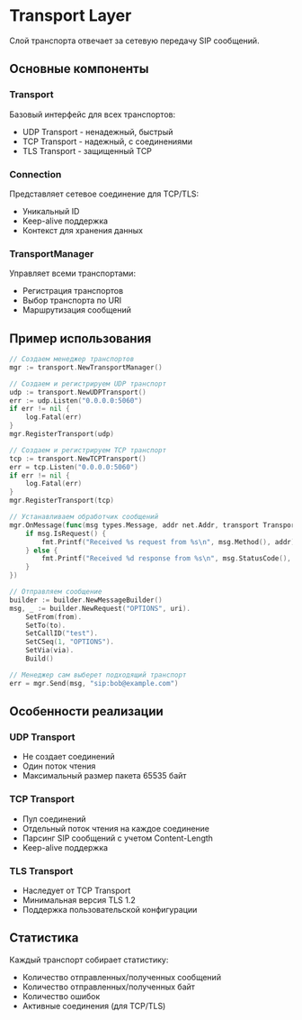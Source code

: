 # Transport Layer

Слой транспорта отвечает за сетевую передачу SIP сообщений.

## Основные компоненты

### Transport
Базовый интерфейс для всех транспортов:
- UDP Transport - ненадежный, быстрый
- TCP Transport - надежный, с соединениями
- TLS Transport - защищенный TCP

### Connection
Представляет сетевое соединение для TCP/TLS:
- Уникальный ID
- Keep-alive поддержка
- Контекст для хранения данных

### TransportManager
Управляет всеми транспортами:
- Регистрация транспортов
- Выбор транспорта по URI
- Маршрутизация сообщений

## Пример использования

```go
// Создаем менеджер транспортов
mgr := transport.NewTransportManager()

// Создаем и регистрируем UDP транспорт
udp := transport.NewUDPTransport()
err := udp.Listen("0.0.0.0:5060")
if err != nil {
    log.Fatal(err)
}
mgr.RegisterTransport(udp)

// Создаем и регистрируем TCP транспорт
tcp := transport.NewTCPTransport()
err = tcp.Listen("0.0.0.0:5060")
if err != nil {
    log.Fatal(err)
}
mgr.RegisterTransport(tcp)

// Устанавливаем обработчик сообщений
mgr.OnMessage(func(msg types.Message, addr net.Addr, transport Transport) {
    if msg.IsRequest() {
        fmt.Printf("Received %s request from %s\n", msg.Method(), addr)
    } else {
        fmt.Printf("Received %d response from %s\n", msg.StatusCode(), addr)
    }
})

// Отправляем сообщение
builder := builder.NewMessageBuilder()
msg, _ := builder.NewRequest("OPTIONS", uri).
    SetFrom(from).
    SetTo(to).
    SetCallID("test").
    SetCSeq(1, "OPTIONS").
    SetVia(via).
    Build()

// Менеджер сам выберет подходящий транспорт
err = mgr.Send(msg, "sip:bob@example.com")
```

## Особенности реализации

### UDP Transport
- Не создает соединений
- Один поток чтения
- Максимальный размер пакета 65535 байт

### TCP Transport
- Пул соединений
- Отдельный поток чтения на каждое соединение
- Парсинг SIP сообщений с учетом Content-Length
- Keep-alive поддержка

### TLS Transport
- Наследует от TCP Transport
- Минимальная версия TLS 1.2
- Поддержка пользовательской конфигурации

## Статистика

Каждый транспорт собирает статистику:
- Количество отправленных/полученных сообщений
- Количество отправленных/полученных байт
- Количество ошибок
- Активные соединения (для TCP/TLS)
